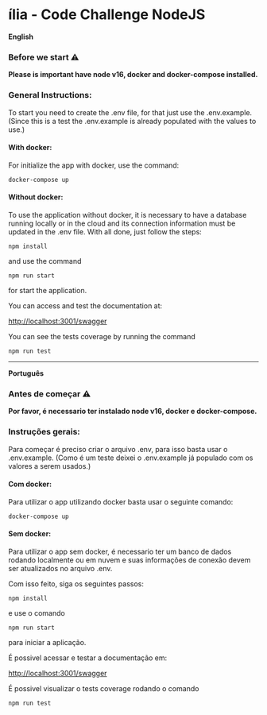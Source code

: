# ília - Code Challenge NodeJS

**English**

### Before we start ⚠️

**Please is important have node v16, docker and docker-compose installed.**

### General Instructions:

To start you need to create the .env file, for that just use the .env.example. (Since this is a test the .env.example is already populated with the values to use.)

#### With docker:

For initialize the app with docker, use the command:

`docker-compose up`

#### Without docker:

To use the application without docker, it is necessary to have a database running locally or in the cloud and its connection information must be updated in the .env file.
With all done, just follow the steps:

`npm install`

and use the command

`npm run start`

for start the application.

You can access and test the documentation at:

[http://localhost:3001/swagger](http://localhost:3001/swagger)

You can see the tests coverage by running the command

`npm run test`

---

**Português**

### Antes de começar ⚠️

**Por favor, é necessario ter instalado node v16, docker e docker-compose.**

### Instruções gerais:

Para começar é preciso criar o arquivo .env, para isso basta usar o .env.example. (Como é um teste deixei o .env.example já populado com os valores a serem usados.)

#### Com docker:

Para utilizar o app utilizando docker basta usar o seguinte comando:

`docker-compose up`

#### Sem docker:

Para utilizar o app sem docker, é necessario ter um banco de dados rodando localmente ou em nuvem e suas informações de conexão devem ser atualizados no arquivo .env.

Com isso feito, siga os seguintes passos:

`npm install`

e use o comando

`npm run start`

para iniciar a aplicação.

É possivel acessar e testar a documentação em:

[http://localhost:3001/swagger](http://localhost:3001/swagger)

É possivel visualizar o tests coverage rodando o comando

`npm run test`